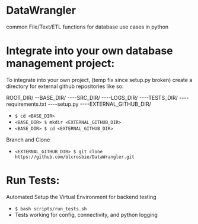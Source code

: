# DataWrangler
common File/Text/ETL functions for database use cases in python

# Integrate into your own database management project:
  To integrate into your own project, (temp fix since setup.py broken) create a directory for external github repositories like so:
  
  ROOT_DIR/
  --BASE_DIR/
  ----SRC_DIR/
  ----LOGS_DIR/
  ----TESTS_DIR/
  ----requirements.txt
  ----setup.py
  ----EXTERNAL_GITHUB_DIR/

  - ```$ cd <BASE_DIR>```
  - ```<BASE_DIR> $ mkdir <EXTERNAL_GITHUB_DIR> ```
  - ```<BASE_DIR> $ cd <EXTERNAL_GITHUB_DIR> ```

  Branch and Clone
  - ```<EXTERNAL_GITHUB_DIR> $ git clone https://github.com/blcrosbie/DataWrangler.git```

# Run Tests:
  Automated Setup the Virtual Environment for backend testing
  - ```$ bash scripts/run_tests.sh```
   - Tests working for config, connectivity, and python logging